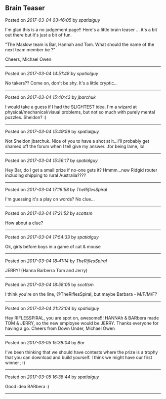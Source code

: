 ## Brain Teaser
Posted on *2017-03-04 03:46:05* by *spatialguy*

I'm glad this is a no judgement page!! Here's a little brain teaser ... it's a bit out there but it's just a bit of fun. 

"The Maslow team is Bar, Hannah and Tom. What should the name of the next team member be ?"

Cheers, Michael Owen

---

Posted on *2017-03-04 14:51:48* by *spatialguy*

No takers?&quest; Come on, don't be shy. It's a little cryptic...

---

Posted on *2017-03-04 15:40:43* by *jbarchuk*

I would take a guess if I had the SLIGHTEST idea. I'm a wizard at physical/mechanical/visual problems, but not so much with purely mental puzzles. Sheldon? :)

---

Posted on *2017-03-04 15:49:59* by *spatialguy*

Not Sheldon jbarchuk. Nice of you to have a shot at it...I'll probably get shamed off the forum when I tell give my answer...for being lame, lol.

---

Posted on *2017-03-04 15:56:17* by *spatialguy*

Hey Bar, do I get a small prize if no-one gets it? Hmmm...new Ridgid router including shipping to rural Australia?&quest;?&quest;

---

Posted on *2017-03-04 17:16:58* by *TheRiflesSpiral*

I'm guessing it's a play on words? No clue...

---

Posted on *2017-03-04 17:21:52* by *scottsm*

How about a clue?

---

Posted on *2017-03-04 17:54:33* by *spatialguy*

Ok, girls before boys in a game of cat & mouse

---

Posted on *2017-03-04 18:41:14* by *TheRiflesSpiral*

JERRY! (Hanna Barberra Tom and Jerry)

---

Posted on *2017-03-04 18:58:05* by *scottsm*

I think you're on the line, @TheRiflesSpiral, but maybe Barbara - M/F/M/F?

---

Posted on *2017-03-04 21:23:04* by *spatialguy*

Hey RIFLESSPIRAL, you are spot on, awesome!!!
HANNAh & BARbera made TOM & JERRY, so the new employee would be JERRY. Thanks everyone for having a go. Cheers from Down Under, Michael Owen

---

Posted on *2017-03-05 15:38:04* by *Bar*

I've been thinking that we should have contests where the prize is a trophy that you can download and build yourself. I think we might have our first winner ;-)

---

Posted on *2017-03-05 16:38:44* by *spatialguy*

Good idea BARbera :)

---

